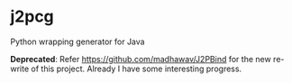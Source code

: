 # j2pcg

Python wrapping generator for Java


__Deprecated__: Refer https://github.com/madhawav/J2PBind for the new re-write of this project. Already I have some interesting progress.
